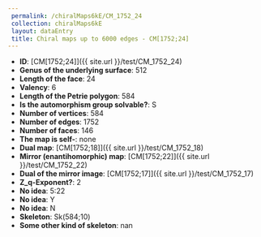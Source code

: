 ```yaml
--- 
 permalink: /chiralMaps6kE/CM_1752_24 
 collection: chiralMaps6kE
 layout: dataEntry
 title: Chiral maps up to 6000 edges - CM[1752;24]
---
```


- **ID**: [CM[1752;24]]({{ site.url }}/test/CM_1752_24)
- **Genus of the underlying surface**: 512
- **Length of the face**: 24
- **Valency**: 6
- **Length of the Petrie polygon**: 584
- **Is the automorphism group solvable?**: S
- **Number of vertices**: 584
- **Number of edges**: 1752
- **Number of faces**: 146
- **The map is self-**: none
- **Dual map**: [CM[1752;18]]({{ site.url }}/test/CM_1752_18)
- **Mirror (enantihomorphic) map**: [CM[1752;22]]({{ site.url }}/test/CM_1752_22)
- **Dual of the mirror image**: [CM[1752;17]]({{ site.url }}/test/CM_1752_17)
- **Z_q-Exponent?**: 2
- **No idea**:  5:22
- **No idea**: Y
- **No idea**: N
- **Skeleton**: Sk(584;10)
- **Some other kind of skeleton**: nan

